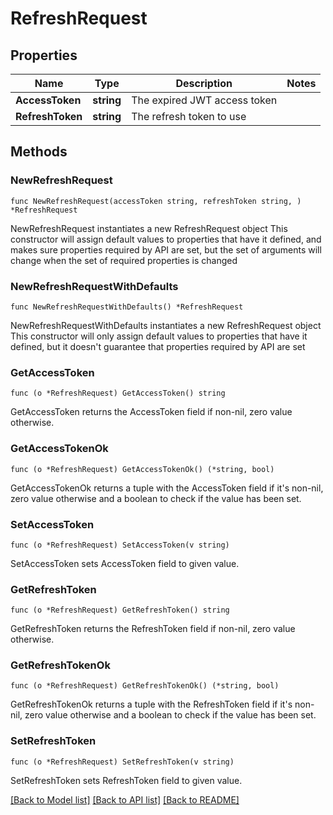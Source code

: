 # RefreshRequest

## Properties

Name | Type | Description | Notes
------------ | ------------- | ------------- | -------------
**AccessToken** | **string** | The expired JWT access token | 
**RefreshToken** | **string** | The refresh token to use | 

## Methods

### NewRefreshRequest

`func NewRefreshRequest(accessToken string, refreshToken string, ) *RefreshRequest`

NewRefreshRequest instantiates a new RefreshRequest object
This constructor will assign default values to properties that have it defined,
and makes sure properties required by API are set, but the set of arguments
will change when the set of required properties is changed

### NewRefreshRequestWithDefaults

`func NewRefreshRequestWithDefaults() *RefreshRequest`

NewRefreshRequestWithDefaults instantiates a new RefreshRequest object
This constructor will only assign default values to properties that have it defined,
but it doesn't guarantee that properties required by API are set

### GetAccessToken

`func (o *RefreshRequest) GetAccessToken() string`

GetAccessToken returns the AccessToken field if non-nil, zero value otherwise.

### GetAccessTokenOk

`func (o *RefreshRequest) GetAccessTokenOk() (*string, bool)`

GetAccessTokenOk returns a tuple with the AccessToken field if it's non-nil, zero value otherwise
and a boolean to check if the value has been set.

### SetAccessToken

`func (o *RefreshRequest) SetAccessToken(v string)`

SetAccessToken sets AccessToken field to given value.


### GetRefreshToken

`func (o *RefreshRequest) GetRefreshToken() string`

GetRefreshToken returns the RefreshToken field if non-nil, zero value otherwise.

### GetRefreshTokenOk

`func (o *RefreshRequest) GetRefreshTokenOk() (*string, bool)`

GetRefreshTokenOk returns a tuple with the RefreshToken field if it's non-nil, zero value otherwise
and a boolean to check if the value has been set.

### SetRefreshToken

`func (o *RefreshRequest) SetRefreshToken(v string)`

SetRefreshToken sets RefreshToken field to given value.



[[Back to Model list]](../README.md#documentation-for-models) [[Back to API list]](../README.md#documentation-for-api-endpoints) [[Back to README]](../README.md)


